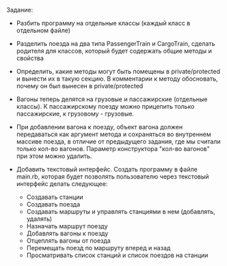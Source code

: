 Задание:

* Разбить программу на отдельные классы (каждый класс в отдельном файле)
* Разделить поезда на два типа PassengerTrain и CargoTrain, сделать родителя для классов, который будет содержать общие методы и свойства
* Определить, какие методы могут быть помещены в private/protected и вынести их в такую секцию. В комментарии к методу обосновать, почему он был вынесен в private/protected
* Вагоны теперь делятся на грузовые и пассажирские (отдельные классы). К пассажирскому поезду можно прицепить только пассажирские, к грузовому - грузовые. 
* При добавлении вагона к поезду, объект вагона должен передаваться как аргумент метода и сохраняться во внутреннем массиве поезда, в отличие от предыдущего задания, где мы считали только кол-во вагонов. Параметр конструктора "кол-во вагонов" при этом можно удалить.

* Добавить текстовый интерфейс. Создать программу в файле main.rb, которая будет позволять пользователю через текстовый интерфейс делать следующее:
  * Создавать станции
  * Создавать поезда
  * Создавать маршруты и управлять станциями в нем (добавлять, удалять)
  * Назначать маршрут поезду
  * Добавлять вагоны к поезду
  * Отцеплять вагоны от поезда
  * Перемещать поезд по маршруту вперед и назад
  * Просматривать список станций и список поездов на станции


